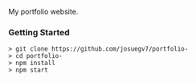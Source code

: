 My portfolio website.


### Getting Started
```
> git clone https://github.com/josuegv7/portfolio-
> cd portfolio-
> npm install
> npm start
```
